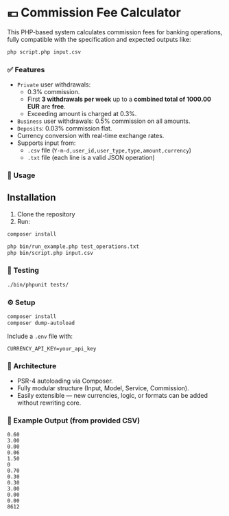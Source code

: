 # 💶 Commission Fee Calculator

This PHP-based system calculates commission fees for banking operations, fully compatible with the specification and expected outputs like:

```bash
php script.php input.csv
```

### ✅ Features

- `Private` user withdrawals:
  - 0.3% commission.
  - First **3 withdrawals per week** up to a **combined total of 1000.00 EUR** are **free**.
  - Exceeding amount is charged at 0.3%.
- `Business` user withdrawals: 0.5% commission on all amounts.
- `Deposits`: 0.03% commission flat.
- Currency conversion with real-time exchange rates.
- Supports input from:
  - `.csv` file (`Y-m-d,user_id,user_type,type,amount,currency`)
  - `.txt` file (each line is a valid JSON operation)

### 🧩 Usage

## Installation

1. Clone the repository
2. Run:

```bash
composer install
```

```bash
php bin/run_example.php test_operations.txt
php bin/script.php input.csv
```

### 🧪 Testing

```bash
./bin/phpunit tests/
```

### ⚙️ Setup

```bash
composer install
composer dump-autoload
```

Include a `.env` file with:

```
CURRENCY_API_KEY=your_api_key
```

### 📐 Architecture

- PSR-4 autoloading via Composer.
- Fully modular structure (Input, Model, Service, Commission).
- Easily extensible — new currencies, logic, or formats can be added without rewriting core.

### 📎 Example Output (from provided CSV)

```
0.60
3.00
0.00
0.06
1.50
0
0.70
0.30
0.30
3.00
0.00
0.00
8612
```
